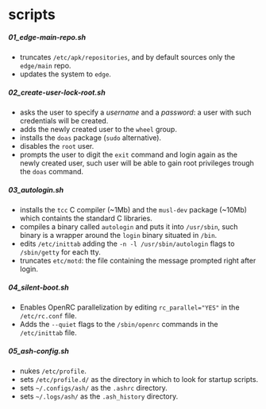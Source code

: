 # scripts

##### 01_edge-main-repo.sh

- truncates `/etc/apk/repositories`, and by default sources only the `edge/main` repo.
- updates the system to `edge`.

##### 02_create-user-lock-root.sh

- asks the user to specify a *username* and a *password*: a user with such credentials will be created.
- adds the newly created user to the `wheel` group.
- installs the `doas` package (`sudo` alternative).
- disables the `root` user.
- prompts the user to digit the `exit` command and login again as the newly created user, such user will be able to gain root privileges trough the `doas` command.

##### 03_autologin.sh

- installs the `tcc` C compiler (~1Mb) and the `musl-dev` package (~10Mb) which containts the standard C libraries.
- compiles a binary called `autologin` and puts it into `/usr/sbin`, such binary is a wrapper around the `login` binary situated in `/bin`.
- edits `/etc/inittab` adding the `-n -l /usr/sbin/autologin` flags to `/sbin/getty` for each tty.
- truncates `etc/motd`: the file containing the message prompted right after login.

##### 04_silent-boot.sh

- Enables OpenRC parallelization by editing `rc_parallel="YES"` in the `/etc/rc.conf` file.
- Adds the `--quiet` flags to the `/sbin/openrc` commands in the `/etc/inittab` file.

##### 05_ash-config.sh

- nukes `/etc/profile`.
- sets `/etc/profile.d/` as the directory in which to look for startup scripts.
- sets `~/.configs/ash/` as the `.ashrc` directory.
- sets `~/.logs/ash/` as the `.ash_history` directory.

